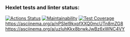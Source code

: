 ### Hexlet tests and linter status:
[![Actions Status](https://github.com/notsleeps/java-project-lvl1/workflows/hexlet-check/badge.svg)](https://github.com/notsleeps/java-project-lvl1/actions)
[![Maintainability](https://api.codeclimate.com/v1/badges/ee436ab31081fccce754/maintainability)](https://codeclimate.com/github/notsleeps/java-project-lvl1/maintainability)
[![Test Coverage](https://api.codeclimate.com/v1/badges/ee436ab31081fccce754/test_coverage)](https://codeclimate.com/github/notsleeps/java-project-lvl1/test_coverage)
https://asciinema.org/a/nPSIel9kxpfXXQ0mcUTn8mZG8
https://asciinema.org/a/uzIuhKkx8brwkJwBz6xWNC4VY
